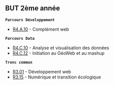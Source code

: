 ## BUT 2ème année

**`Parcours Développement`**
- [R4.A.10](./R4A10) - Complément web

**`Parcours Data`**
- [R4.C.10](./R4C10) - Analyse et visualisation des données
- [R4.C.12](./R4C12) - Initiation au GéoWeb et au mashup

**`Tronc commun`**
- [R3.01](./R301) - Développement web
- [R3.15](./R315) - Numérique et transition écologique
